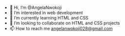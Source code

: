 - 👋 Hi, I’m @AngelaNwokoji
- 👀 I’m interested in web development
- 🌱 I’m currently learning HTML and CSS
- 💞️ I’m looking to collaborate on HTML and CSS projects
- 📫 How to reach me angelanwokoji028@gmail.com

<!---
AngelaNwokoji/AngelaNwokoji is a ✨ special ✨ repository because its `README.md` (this file) appears on your GitHub profile.
You can click the Preview link to take a look at your changes.
--->
